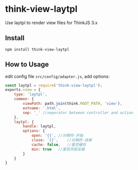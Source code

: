 # think-view-laytpl
Use laytpl to render view files for ThinkJS 3.x

## Install

```
npm install think-view-laytpl
```

## How to Usage

edit config file `src/config/adapter.js`, add options:

```js
const laytpl = require('think-view-laytpl');
exports.view = {
	type: 'laytpl',
	common: {
		viewPath: path.join(think.ROOT_PATH, 'view'),
		extname: '.html',
		sep: '_' //seperator between controller and action
	},
	laytpl: {
		handle: laytpl,
		options: {
			open: '{{',	//分隔符-开始
			close: '}}',	//分隔符-结束
			cache: false,	//是否缓存
			min: true	//是否开启压缩
		}
	}
}
```
